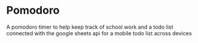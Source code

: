 # Pomodoro
A pomodoro timer to help keep track of school work and a todo list connected with the google sheets api for a mobile todo list across devices
